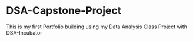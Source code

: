 # DSA-Capstone-Project
This is my first Portfolio building using my Data Analysis Class Project with DSA-Incubator

